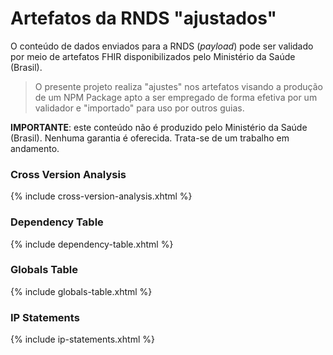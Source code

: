 # Artefatos da RNDS "ajustados" 

O conteúdo de dados enviados para a RNDS (_payload_) pode
ser validado por meio de artefatos FHIR disponibilizados pelo Ministério da Saúde (Brasil).

> O presente projeto realiza "ajustes" nos artefatos visando a produção de um NPM Package apto a ser empregado de forma efetiva por um validador e "importado"
para uso por outros guias.

**IMPORTANTE**: este conteúdo não é produzido pelo Ministério da Saúde (Brasil). Nenhuma garantia é oferecida. Trata-se de um trabalho em andamento.

### Cross Version Analysis
{% include cross-version-analysis.xhtml %}

### Dependency Table
{% include dependency-table.xhtml %}

### Globals Table
{% include globals-table.xhtml %}

### IP Statements
{% include ip-statements.xhtml %}